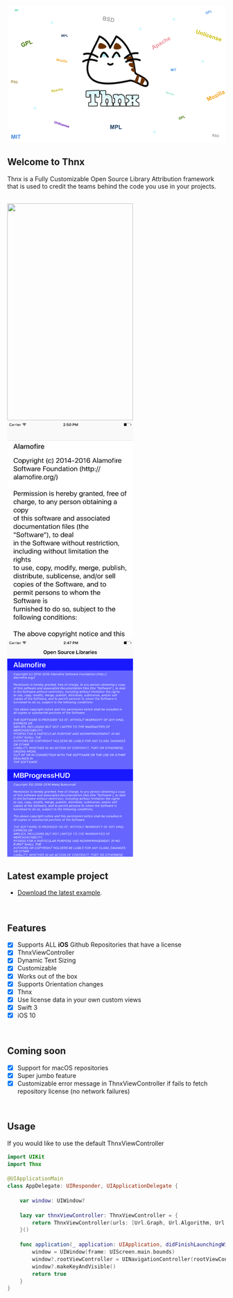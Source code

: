    ![Thnx](https://github.com/adamdahan/Thnx/blob/master/README-assets/logo-big-bg.png)

## Welcome to Thnx

Thnx is a Fully Customizable Open Source Library Attribution framework that is used to credit the teams behind the code you use in your projects.

<br /> 
<a href="url">
<img src="https://github.com/adamdahan/Thnx/blob/master/README-assets/readme-gif.gif" height="500" width="290" >
<img src="https://github.com/adamdahan/Thnx/blob/master/README-assets/snapshot2.png" height="500" width="290" >
<img src="https://github.com/adamdahan/Thnx/blob/master/README-assets/snapshot3.png" height="500" width="290" >
</a>
<br /> 

## Latest example project

- [Download the latest example](https://github.com/adamdahan/Thnx/tree/master/Example).

<br /> 

## Features

- [x] Supports ALL **iOS** Github Repositories that have a license
- [x] ThnxViewController 
- [x] Dynamic Text Sizing 
- [x] Customizable
- [x] Works out of the box
- [x] Supports Orientation changes
- [x] Thnx
- [x] Use license data in your own custom views
- [x] Swift 3
- [x] iOS 10

<br /> 

## Coming soon

- [x] Support for macOS repositories
- [x] Super jumbo feature
- [x] Customizable error message in ThnxViewController if fails to fetch repository license (no network failures)

<br /> 

## Usage

If you would like to use the default ThnxViewController

```swift
import UIKit
import Thnx

@UIApplicationMain
class AppDelegate: UIResponder, UIApplicationDelegate {

    var window: UIWindow?
    
    lazy var thnxViewController: ThnxViewController = {
        return ThnxViewController(urls: [Url.Graph, Url.Algorithm, Url.Material])
    }()

    func application(_ application: UIApplication, didFinishLaunchingWithOptions launchOptions: [UIApplicationLaunchOptionsKey: Any]?) -> Bool {
        window = UIWindow(frame: UIScreen.main.bounds)
        window?.rootViewController = UINavigationController(rootViewController: thnxViewController)
        window?.makeKeyAndVisible()
        return true
    }
}
```
